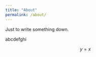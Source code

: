 ```yaml
---
title: "About"
permalink: /about/
---
```


<script src="https://cdn.mathjax.org/mathjax/latest/MathJax.js?config=TeX-AMS-MML_HTMLorMML" type="text/javascript"></script>


Just to write something down.

abcdefghi

$$y=x$$
